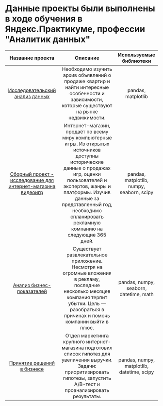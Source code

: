 # Данные проекты были выполнены в ходе обучения в Яндекс.Практикуме, профессии "Аналитик данных" 

| Название проекта             | Описание          | Используемые библиотеки                     |
| :--------------------: | :---------------------: |:---------------------------:|
| [Исследовательский анализ данных](https://github.com/KirillVoronov91/Projects/blob/main/Research_Data_Analysis/) | Необходимо изучить архив объявлений о продаже квартир и найти интересные особенности и зависимости, которые существуют на рынке недвижимости. | pandas, matplotlib
| [Сборный проект - исследование для интернет-магазина видеоигр](https://github.com/KirillVoronov91/Projects/tree/main/Combined_Project) |Интернет-магазин, продаёт по всему миру компьютерные игры. Из открытых источников доступны исторические данные о продажах игр, оценки пользователей и экспертов, жанры и платформы. Изучив данные за представленный год, необходимо спланировать рекламную компанию на следующие 365 дней.| pandas, matplotlib, numpy, seaborn, scipy
| [Анализ бизнес-показателей](https://github.com/KirillVoronov91/Projects/tree/main/Analysis_Of_Business_Indicators) | Существует развлекательное приложение. Несмотря на огромные вложения в рекламу, последние несколько месяцев компания терпит убытки. Цель — разобраться в причинах и помочь компании выйти в плюс. | pandas, numpy, seaborn, datetime, math
| [Принятие решений в бизнесе](https://github.com/KirillVoronov91/Projects/tree/main/Decision_Making_In_Business) |  Отдел маркетинга крупного интернет-магазина  подготовил список гипотез для увеличения выручки. Задачи: приоритизировать гипотезы, запустить A/B-тест и проанализировать результаты. | pandas, numpy, matplotlib, datetime, scipy
